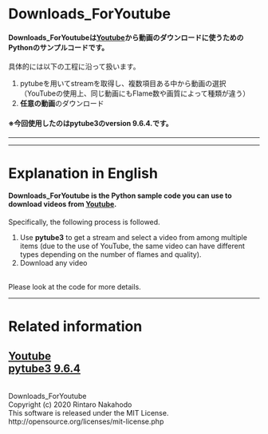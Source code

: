 # Downloads_ForYoutube
#### Downloads_ForYoutubeは[Youtube](https://www.youtube.com/)から動画のダウンロードに使うためのPythonのサンプルコードです。<br>
具体的には以下の工程に沿って扱います。<br>
1. pytubeを用いてstreamを取得し、複数項目ある中から動画の選択（YouTubeの使用上、同じ動画にもFlame数や画質によって種類が違う）<br>
1. **任意の動画**のダウンロード

#### ※今回使用したのはpytube3のversion 9.6.4.です。
----

--- 
# Explanation in English
#### Downloads_ForYoutube is the **Python sample code** you can use to download videos from [Youtube](https://www.youtube.com/).<br>
Specifically, the following process is followed.<br>

1. Use **pytube3** to get a stream and select a video from among multiple items (due to the use of YouTube, the same video can have different types depending on the number of flames and quality).
1. Download any video
<br>
Please look at the code for more details.

----
# Related information<br>
[Youtube](https://www.youtube.com/)<br>
[pytube3 9.6.4](https://pypi.org/project/pytube3/)<br>
----
<br>
Downloads_ForYoutube
<br>
Copyright (c) 2020 Rintaro Nakahodo
<br>
This software is released under the MIT License.<br>
http://opensource.org/licenses/mit-license.php

